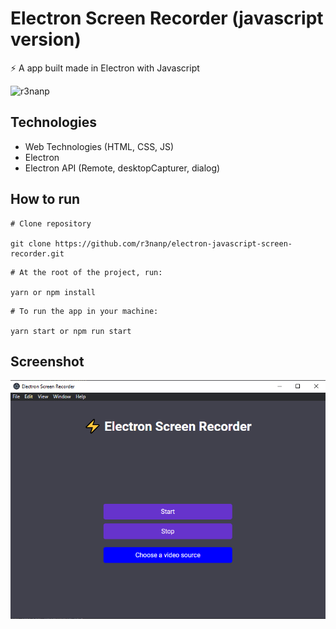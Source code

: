 # Electron Screen Recorder (javascript version)
⚡ A app built made in Electron with Javascript

![r3nanp](https://img.shields.io/badge/r3nanp--electron--javascript--screen--recorder)

## Technologies
- Web Technologies (HTML, CSS, JS)
- Electron
- Electron API (Remote, desktopCapturer, dialog)

## How to run

```
# Clone repository

git clone https://github.com/r3nanp/electron-javascript-screen-recorder.git
```

```
# At the root of the project, run:

yarn or npm install
```

```
# To run the app in your machine:

yarn start or npm run start
```

## Screenshot
  <img src="./.github/screenshot.png">
